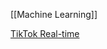 [[Machine Learning]]

[TikTok Real-time](https://www.linkedin.com/posts/smritimishra_artificialintelligence-innovation-technology-activity-6995029933764800512-FnA7?utm_source=share&utm_medium=member_desktop)
